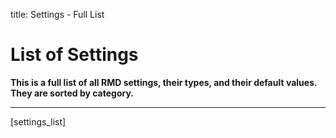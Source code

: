 title: Settings - Full List


# List of Settings

**This is a full list of all RMD settings, their types, and their default values. They are sorted by category.**

---
[settings_list]

